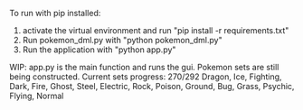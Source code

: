 To run with pip installed:
1. activate the virtual environment and run
    "pip install -r requirements.txt"
2. Run pokemon_dml.py with
    "python pokemon_dml.py"
3. Run the application with
    "python app.py"

WIP: app.py is the main function and runs the gui. Pokemon sets are still being constructed.
Current sets progress: 270/292 
Dragon, Ice, Fighting, Dark, Fire, Ghost, Steel, Electric, Rock, Poison, Ground, Bug,
Grass, Psychic, Flying, Normal